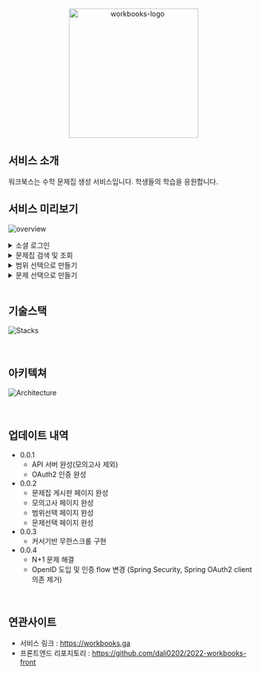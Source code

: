 <br/>
<p align="center">
    <img src="https://user-images.githubusercontent.com/93257581/176152557-c1fd7122-8979-433b-b1d5-aa97c65804e0.png" alt="workbooks-logo" height="260">
</p>

## 서비스 소개
워크북스는 수학 문제집 생성 서비스입니다. 학생들의 학습을 응원합니다.
<br/>
## 서비스 미리보기
![overview](https://user-images.githubusercontent.com/93257581/176131401-1e3852e6-ca4d-47a2-8d3d-a91c0060b94b.gif)

<details>
<summary>소셜 로그인</summary>
  <img src="https://user-images.githubusercontent.com/93257581/176123534-db420f2a-6c2a-4967-aa60-ee20f5ff315d.gif"/>
</details>

<details>
<summary>문제집 검색 및 조회</summary>
  <img src="https://user-images.githubusercontent.com/93257581/176121689-6c219a63-ac0a-4131-a472-ae017391e4d2.gif"/>
</details>

<details>
<summary>범위 선택으로 만들기</summary>
  <img src="https://user-images.githubusercontent.com/93257581/176122612-aecc764f-d3c1-4f13-9b8d-6054c9daf3bc.gif"/>
</details>

<details>
<summary>문제 선택으로 만들기</summary>
  <img src="https://user-images.githubusercontent.com/93257581/176117025-e6df4d41-230d-4a7b-8290-f90db6908e81.gif"/>
</details>

<br/>


## 기술스택
![Stacks](https://user-images.githubusercontent.com/93257581/176146068-851d924b-8008-431c-b8cc-5a2d2e880040.svg)

<br/>

## 아키텍쳐
![Architecture](https://user-images.githubusercontent.com/93257581/176100634-124251d4-681e-43c2-b2cb-9656a9694e1e.svg)

<br/>

## 업데이트 내역
* 0.0.1
  * API 서버 완성(모의고사 제외)
  * OAuth2 인증 완성
* 0.0.2
  * 문제집 게시판 페이지 완성
  * 모의고사 페이지 완성
  * 범위선택 페이지 완성
  * 문제선택 페이지 완성
* 0.0.3
  * 커서기반 무한스크롤 구현
* 0.0.4
  * N+1 문제 해결
  * OpenID 도입 및 인증 flow 변경 (Spring Security, Spring OAuth2 client 의존 제거)

<br/>

## 연관사이트
* 서비스 링크 : <https://workbooks.ga>
* 프론트엔드 리포지토리 : <https://github.com/dali0202/2022-workbooks-front>

<br/>
